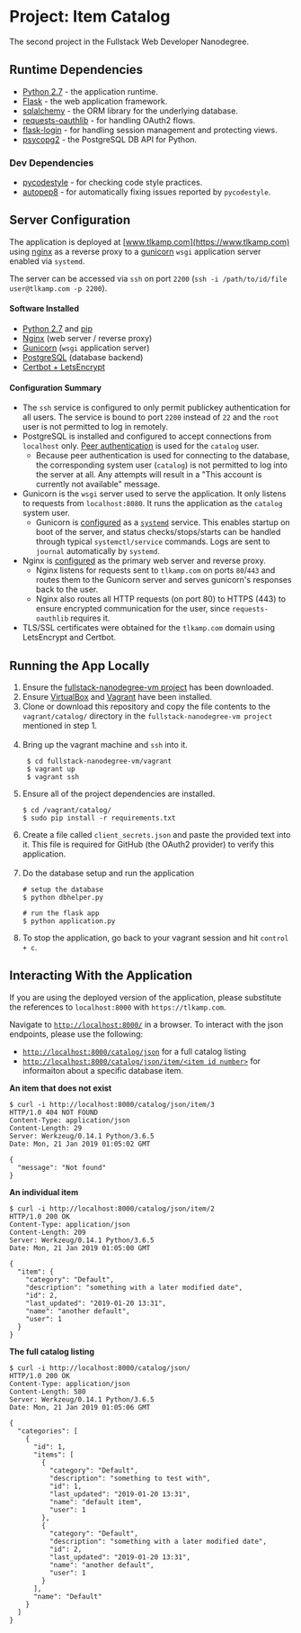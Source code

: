 # Project: Item Catalog
The second project in the Fullstack Web Developer Nanodegree.

## Runtime Dependencies
* [Python 2.7](https://docs.python.org/2.7/) - the application runtime.
* [Flask](http://flask.pocoo.org/) - the web application framework.
* [sqlalchemy](https://www.sqlalchemy.org/) - the ORM library for the underlying database.
* [requests-oauthlib](https://requests-oauthlib.readthedocs.io/en/latest/) - for handling OAuth2 flows.
* [flask-login](https://flask-login.readthedocs.io/en/latest/) - for handling session management and protecting views.
* [psycopg2](http://initd.org/psycopg/) - the PostgreSQL DB API for Python.

### Dev Dependencies
* [pycodestyle](https://pycodestyle.readthedocs.io/en/latest/) - for checking code style practices.
* [autopep8](https://pypi.org/project/autopep8/) - for automatically fixing issues reported by `pycodestyle`.

## Server Configuration
The application is deployed at [www.tlkamp.com](https://www.tlkamp.com) using [nginx](https://www.nginx.com/) as a
reverse proxy to a [gunicorn](https://gunicorn.org/) `wsgi` application server enabled via `systemd`.

The server can be accessed via `ssh` on port `2200` (`ssh -i /path/to/id/file user@tlkamp.com -p 2200`).

#### Software Installed
* [Python 2.7](https://docs.python.org/2.7/) and [pip](https://pypi.org/project/pip/)
* [Nginx](https://www.nginx.com/) (web server / reverse proxy)
* [Gunicorn](https://gunicorn.org/) (`wsgi` application server)
* [PostgreSQL](https://www.postgresql.org/) (database backend)
* [Certbot + LetsEncrypt](https://letsencrypt.org/)

#### Configuration Summary
* The `ssh` service is configured to only permit publickey authentication for all users. The service is bound to port `2200` instead of `22` and the `root` user is not permitted to log in remotely.
* PostgreSQL is installed and configured to accept connections from `localhost` only. [Peer authentication](https://www.postgresql.org/docs/9.1/auth-methods.html) is used for the `catalog` user.
  * Because peer authentication is used for connecting to the database, the corresponding system user (`catalog`) is not permitted to log into the server at all. Any attempts will result in a "This account is currently not available" message.
* Gunicorn is the `wsgi` server used to serve the application. It only listens to requests from `localhost:8080`. It runs the application as the `catalog` system user.
  * Gunicorn is [configured](server_config/mygunicorn.service) as a [`systemd`](http://manpages.ubuntu.com/manpages/bionic/man1/systemd.1.html) service. This enables startup on boot of the server, and status checks/stops/starts can be handled through typical `systemctl/service` commands. Logs are sent to `journal` automatically by `systemd`.
* Nginx is [configured](server_config/default) as the primary web server and reverse proxy.
  * Nginx listens for requests sent to `tlkamp.com` on ports `80`/`443` and routes them to the Gunicorn server and serves gunicorn's responses back to the user.
  * Nginx also routes all HTTP requests (on port 80) to HTTPS (443) to ensure encrypted communication for the user, since `requests-oauthlib` requires it.
* TLS/SSL certificates were obtained for the `tlkamp.com` domain using LetsEncrypt and Certbot.


## Running the App Locally
1. Ensure the [fullstack-nanodegree-vm project](https://github.com/udacity/fullstack-nanodegree-vm) has been downloaded.
2. Ensure [VirtualBox](https://www.virtualbox.org/) and [Vagrant](https://www.vagrantup.com/) have been installed.
3. Clone or download this repository and copy the file contents to the `vagrant/catalog/` directory in the `fullstack-nanodegree-vm project` mentioned in step 1. <br/><br/>
4. Bring up the vagrant machine and `ssh` into it.
   ```shell
    $ cd fullstack-nanodegree-vm/vagrant
    $ vagrant up
    $ vagrant ssh
    ```
5. Ensure all of the project dependencies are installed.
    ```shell
    $ cd /vagrant/catalog/
    $ sudo pip install -r requirements.txt
    ```
6. Create a file called `client_secrets.json` and paste the provided text into it. This file is required for GitHub (the OAuth2 provider) to verify this application. <br/><br/>
7. Do the database setup and run the application
    ```shell
    # setup the database
    $ python dbhelper.py

    # run the flask app
    $ python application.py
    ```
8. To stop the application, go back to your vagrant session and hit `control + c`.

## Interacting With the Application
If you are using the deployed version of the application, please substitute the references to `localhost:8000` with
`https://tlkamp.com`.

Navigate to [`http://localhost:8000/`](http://localhost:8000) in a browser. To interact with the json endpoints, please use the following:
  * [`http://localhost:8000/catalog/json`](http://localhost:8000/catalog/json/) for a full catalog listing
  * [`http://localhost:8000/catalog/json/item/<item id number>`](http://localhost:8000/catalog/json/item/1) for informaiton about a specific database item.

**An item that does not exist**
```shell
$ curl -i http://localhost:8000/catalog/json/item/3
HTTP/1.0 404 NOT FOUND
Content-Type: application/json
Content-Length: 29
Server: Werkzeug/0.14.1 Python/3.6.5
Date: Mon, 21 Jan 2019 01:05:02 GMT

{
  "message": "Not found"
}
```

**An individual item**
```shell
$ curl -i http://localhost:8000/catalog/json/item/2
HTTP/1.0 200 OK
Content-Type: application/json
Content-Length: 209
Server: Werkzeug/0.14.1 Python/3.6.5
Date: Mon, 21 Jan 2019 01:05:00 GMT

{
  "item": {
    "category": "Default",
    "description": "something with a later modified date",
    "id": 2,
    "last_updated": "2019-01-20 13:31",
    "name": "another default",
    "user": 1
  }
}
```

**The full catalog listing**
```shell
$ curl -i http://localhost:8000/catalog/json/
HTTP/1.0 200 OK
Content-Type: application/json
Content-Length: 580
Server: Werkzeug/0.14.1 Python/3.6.5
Date: Mon, 21 Jan 2019 01:05:06 GMT

{
  "categories": [
    {
      "id": 1,
      "items": [
        {
          "category": "Default",
          "description": "something to test with",
          "id": 1,
          "last_updated": "2019-01-20 13:31",
          "name": "default item",
          "user": 1
        },
        {
          "category": "Default",
          "description": "something with a later modified date",
          "id": 2,
          "last_updated": "2019-01-20 13:31",
          "name": "another default",
          "user": 1
        }
      ],
      "name": "Default"
    }
  ]
}
```
